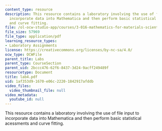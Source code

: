 ```yaml
---
content_type: resource
description: This resource contains a laboratory involving the use of file input to
  incorporate data into Mathematica and then perform basic statistical acessments
  and curve fitting.
file: /ol-ocw-studio-app/courses/3-016-mathematics-for-materials-scientists-and-engineers-fall-2005/1af353d91670e06c22201842917afddb_lab4.pdf
file_size: 57969
file_type: application/pdf
learning_resource_types:
- Laboratory Assignments
license: https://creativecommons.org/licenses/by-nc-sa/4.0/
ocw_type: OCWFile
parent_title: Labs
parent_type: CourseSection
parent_uid: 2bccc476-62f6-8437-3d24-9acff249489f
resourcetype: Document
title: lab4.pdf
uid: 1af353d9-1670-e06c-2220-1842917afddb
video_files:
  video_thumbnail_file: null
video_metadata:
  youtube_id: null
---
```

This resource contains a laboratory involving the use of file input to incorporate data into Mathematica and then perform basic statistical acessments and curve fitting.